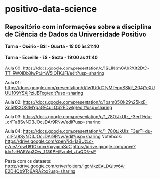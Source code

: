 # positivo-data-science

## Repositório com informações sobre a disciplina de Ciência de Dados da Universidade Positivo

#### Turma - Osório - BSI - Quarta - 19:00 às 21:40

#### Turma - Ecoville - ES - Sexta - 19:00 às 21:40

Aula 00:
https://docs.google.com/presentation/d/1SLINsm0AhRXIt2DtC-TT_RW0lDb8lwPtJmW5iOFKJFI/edit?usp=sharing

Aula 01:
https://docs.google.com/presentation/d/1w1U0dCfyMTvppSSkR_204jYeXUUU1O9YSXjPziJBTqg/edit?usp=sharing

Aula 02:
https://docs.google.com/presentation/d/1bsmQ5Ok29h25kxB-Xn5NSXOS1MYgaGF4uLQxj2EDwtg/edit?usp=sharing

Aula 03:
https://docs.google.com/presentation/d/1_78OtJkUlz_F3erTHdu-_crF1a8SyND3JOcuDAr9RNw/edit?usp=sharing

Aula 04:
https://docs.google.com/presentation/d/1_78OtJkUlz_F3erTHdu-_crF1a8SyND3JOcuDAr9RNw/edit?usp=sharing
Notebook: https://drive.google.com/open?id=1aBUzLc-e7ue7ZcwU81Okmm7pxygdnSdC
https://drive.google.com/open?id=1oIHAEWq3Ow_9f36PHjEzmM_zfuQD8-sP

Pasta com os datasets: 
https://drive.google.com/drive/folders/1goMkzEALDQltw6A-E2DHQb9Tq6ARA2ox?usp=sharing
